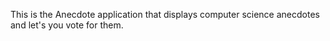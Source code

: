 ﻿This is the Anecdote application that displays computer science anecdotes and let's you vote for them.